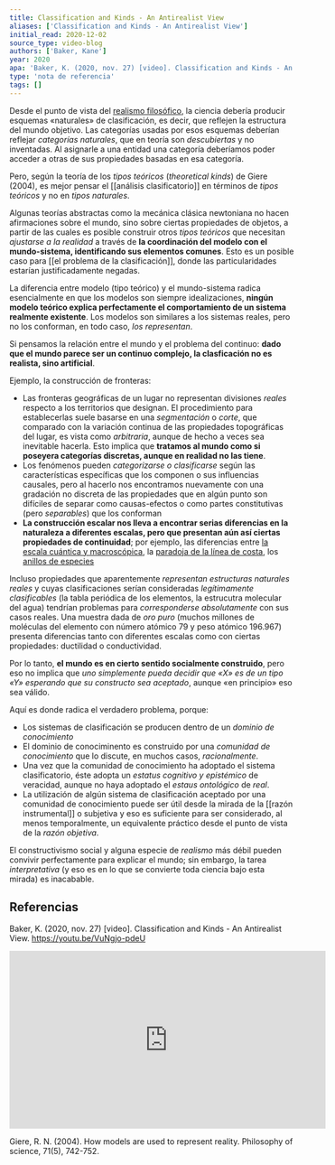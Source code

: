 ```yaml
---
title: Classification and Kinds - An Antirealist View
aliases: ['Classification and Kinds - An Antirealist View']
initial_read: 2020-12-02
source_type: video-blog
authors: ['Baker, Kane']
year: 2020
apa: 'Baker, K. (2020, nov. 27) [video]. Classification and Kinds - An Antirealist View. https://youtu.be/VuNgjo-pdeU'
type: 'nota de referencia'
tags: []
---
```


Desde el punto de vista del [realismo filosófico](https://es.wikipedia.org/wiki/Realismo_filos%C3%B3fico), la ciencia debería producir  esquemas «naturales» de clasificación, es decir, que reflejen la estructura del mundo objetivo. Las categorías usadas por esos esquemas deberían reflejar *categorías naturales*, que en teoría son *descubiertas* y no inventadas. Al asignarle a una entidad una categoría deberíamos poder acceder a otras de sus propiedades basadas en esa categoría.

Pero, según la teoría de los *tipos teóricos* (*theoretical kinds*) de Giere (2004), es mejor pensar el [[análisis clasificatorio]] en términos de *tipos teóricos* y no en *tipos naturales*.

Algunas teorías abstractas como la mecánica clásica newtoniana no hacen afirmaciones sobre el mundo, sino sobre ciertas propiedades de objetos, a partir de las cuales es posible construir otros *tipos teóricos* que necesitan *ajustarse a la realidad* a través de **la coordinación del modelo con el mundo-sistema, identificando sus elementos comunes**. Esto es un posible caso para [[el problema de la clasificación]], donde las particularidades estarían justificadamente negadas.

La diferencia entre modelo (tipo teórico) y el mundo-sistema radica esencialmente en que los modelos son siempre idealizaciones, **ningún modelo teórico explica perfectamente el comportamiento de un sistema realmente existente**. Los modelos son similares a los sistemas reales, pero no  los conforman, en todo caso, *los representan*.

Si pensamos la relación entre el mundo y el problema del continuo: **dado que el mundo parece ser un continuo complejo, la clasficación no es realista, sino artificial**.

Ejemplo, la construcción de fronteras:

- Las fronteras geográficas de un lugar no representan divisiones *reales* respecto a los territorios que designan. El procedimiento para establecerlas suele basarse en una *segmentación* o *corte*, que comparado con la variación continua de las propiedades topográficas del lugar, es vista como *arbitraria*, aunque de hecho a veces sea inevitable hacerla. Esto implica que **tratamos al mundo como si poseyera categorías discretas, aunque en realidad no las tiene**.
- Los fenómenos pueden *categorizarse o clasificarse* según las características específicas que los componen o sus influencias causales, pero al hacerlo nos encontramos nuevamente con una gradación no discreta de las propiedades que en algún punto son difíciles de separar como causas-efectos o como partes constitutivas (pero *separables*) que los conforman
- **La construcción escalar nos lleva a encontrar serias diferencias en la naturaleza a diferentes escalas, pero que presentan aún así ciertas propiedades de continuidad**; por ejemplo, las diferencias entre [la escala cuántica y macroscópica](https://nexciencia.exactas.uba.ar/sistemas-mesoscopicos-efecto-hall-cuantica-arrachea), la [paradoja de la línea de costa](https://es.wikipedia.org/wiki/Paradoja_de_la_l%25C3%25ADnea_de_costa), los [anillos de especies](https://es.qaz.wiki/wiki/Ring_species)

Incluso propiedades que aparentemente *representan estructuras naturales reales* y cuyas clasificaciones serían consideradas *legítimamente clasificables* (la tabla periódica de los elementos, la estrucutra molecular del agua) tendrían problemas para *corresponderse absolutamente* con sus casos reales. Una muestra dada de *oro puro* (muchos millones de moléculas del elemento con número atómico 79 y peso atómico 196.967) presenta diferencias tanto con diferentes escalas como con ciertas propiedades: ductilidad o conductividad.

Por lo tanto, **el mundo es en cierto sentido socialmente construido**, pero eso no implica que *uno simplemente pueda decidir que «X» es de un tipo «Y» esperando que su constructo sea aceptado*, aunque «en principio» eso sea válido.

Aquí es donde radica el verdadero problema, porque:

- Los sistemas de clasificación se producen dentro de un *dominio de conocimiento*
- El dominio de conociminento es construido por una *comunidad de conocimiento* que lo discute, en muchos casos, *racionalmente*.
- Una vez que la comunidad de conocimiento ha adoptado el sistema clasificatorio, éste adopta un *estatus cognitivo y epistémico* de veracidad, aunque no haya adoptado el *estaus ontológico* de *real*.
- La utilización de algún sistema de clasificación aceptado por una comunidad de conocimiento puede ser útil desde la mirada de la [[razón instrumental]] o subjetiva y eso es suficiente para ser considerado, al menos temporalmente, un equivalente práctico desde el punto de vista de la *razón objetiva*.

El constructivismo social y alguna especie de *realismo* más débil pueden convivir perfectamente para explicar el mundo; sin embargo, la tarea *interpretativa* (y eso es en lo que se convierte toda ciencia bajo esta mirada) es inacabable.
 
## Referencias

Baker, K. (2020, nov. 27) [video]. Classification and Kinds - An Antirealist View. https://youtu.be/VuNgjo-pdeU

<div class="embed-wrapper"><iframe width="560" height="315" src="https://www.youtube.com/embed/VuNgjo-pdeU?controls=0" frameborder="0" allow="accelerometer; autoplay; clipboard-write; encrypted-media; gyroscope; picture-in-picture" allowfullscreen></iframe></div>

Giere, R. N. (2004). How models are used to represent reality. Philosophy of science, 71(5), 742-752.
